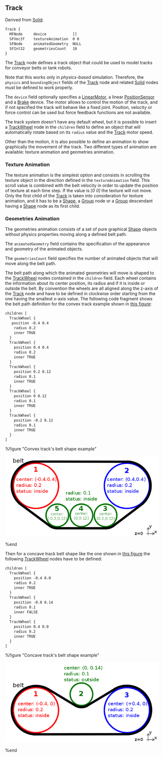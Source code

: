 ## Track

Derived from [Solid](solid.md#solid).

```
Track {
  MFNode     device            []
  SFVec3f    textureAnimation  0 0
  SFNode     animatedGeometry  NULL
  SFInt32    geometriesCount   10
}
```

The [Track](track.md#track) node defines a track object that could be used to
model tracks for conveyor belts or tank robots.

Note that this works only in *physics-based* simulation. Therefore, the
`physics` and `boundingObject` fields of the [Track](track.md#track) node and
related [Solid](solid.md#solid) nodes must be defined to work properly.

The `device` field optionally specifies a
[LinearMotor](linearmotor.md#linearmotor), a linear
[PositionSensor](positionsensor.md#positionsensor) and a [Brake](brake.md#brake)
device. The motor allows to control the motion of the track, and if not
specified the track will behave like a fixed joint. Position, velocity or force
control can be used but force feedback functions are not available.

The track system doesn't have any default wheel, but it is possible to insert a
[TrackWheel](trackwheel.md#trackwheel) node in the `children` field to define an
object that will automatically rotate based on its `radius` value and the
[Track](track.md#track) motor speed.

Other than the motion, it is also possible to define an animation to show
graphically the movement of the track. Two different types of animation are
available: texture animation and geometries animation.

### Texture Animation

The texture animation is the simplest option and consists in scrolling the
texture object in the direction defined in the `textureAnimation` field. This
scroll value is combined with the belt velocity in order to update the position
of texture at each time step. If the value is *[0 0]* the texture will not move.
Only the first child of the [Track](track.md#track) is taken into consideration
for texture animation, and it has to be a [Shape](shape.md#shape), a
[Group](group.md#group) node or a [Group](group.md#group) descendant having a
[Shape](shape.md#shape) node as its first child.

### Geometries Animation

The geometries animation consists of a set of pure graphical
[Shape](shape.md#shape) objects without physics properties moving along a
defined belt path.

The `animatedGeometry` field contains the specification of the appearance and
geometry of the animated objects.

The `geometriesCount` field specifies the number of animated objects that will
move along the belt path.

The belt path along which the animated geometries will move is shaped to the
[TrackWheel](trackwheel.md#trackwheel) nodes contained in the `children` field.
Each wheel contains the information about its center position, its radius and if
it is inside or outside the belt. By convention the wheels are all aligned along
the z-axis of the [Track](track.md#track) node and have to be defined in
clockwise order starting from the one having the smallest x-axis value. The
following code fragment shows the belt path definition for the convex track
example shown in [this figure](track.md#convex-track-s-belt-shape-example):

```
children [
  TrackWheel {
   position -0.4 0.4
    radius 0.2
    inner TRUE
  }
  TrackWheel {
    position 0.4 0.4
    radius 0.2
    inner TRUE
  }
  TrackWheel {
    position 0.2 0.12
    radius 0.1
    inner TRUE
  }
  TrackWheel {
    position 0 0.12
    radius 0.1
    inner TRUE
  }
  TrackWheel {
    position -0.2 0.12
    radius 0.1
    inner TRUE
  }
]
```

%figure "Convex track's belt shape example"

![Convex track's belt shape example](png/track_belt_convex.png)

%end

Then for a concave track belt shape like the one shown in [this
figure](track.md#concave-track-s-belt-shape-example) the following
[TrackWheel](trackwheel.md#trackwheel) nodes have to be defined:

```
children [
  TrackWheel {
    position -0.4 0.0
    radius 0.2
    inner TRUE
  }
  TrackWheel {
    position -0.0 0.14
    radius 0.1
    inner FALSE
  }
  TrackWheel {
    position 0.4 0.0
    radius 0.2
    inner TRUE
  }
]
```

%figure "Concave track's belt shape example"

![Concave track's belt shape example](png/track_belt_concave.png)

%end

